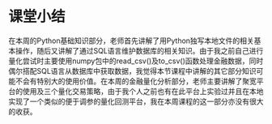 # 课堂小结
在本周的Python基础知识部分，老师首先讲解了用Python独写本地文件的相关基本操作，随后又讲解了通过SQL语言维护数据库的相关知识。由于我之前自己进行量化尝试时主要使用numpy包中的read_csv()及to_csv()函数处理金融数据，同时偶尔搭配SQL语言从数据库中获取数据，我觉得本节课程中讲解的其它部分知识可能不会有特别大的使用价值。在本周的金融量化分析部分，老师主要讲解了聚宽平台的使用及三个量化交易策略，由于我个人之前也有在此平台上实验过并且在本地实现了一个类似的便于调参的量化回测平台，我在本周课程的这一部分亦没有很大的收获。